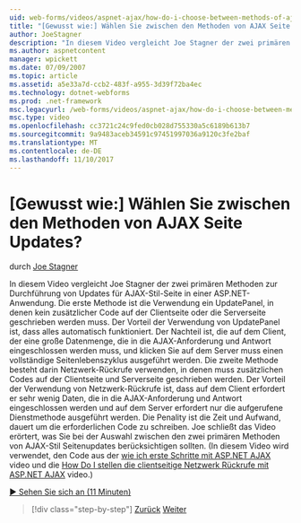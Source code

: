 ```yaml
---
uid: web-forms/videos/aspnet-ajax/how-do-i-choose-between-methods-of-ajax-page-updates
title: "[Gewusst wie:] Wählen Sie zwischen den Methoden von AJAX Seite Updates? | Microsoft-Dokumentation"
author: JoeStagner
description: "In diesem Video vergleicht Joe Stagner der zwei primären Methoden zur Durchführung von Updates für AJAX-Stil-Seite in einer ASP.NET-Anwendung. Die erste Methode ist die Verwendung einer Upd..."
ms.author: aspnetcontent
manager: wpickett
ms.date: 07/09/2007
ms.topic: article
ms.assetid: a5e33a7d-ccb2-483f-a955-3d39f72ba4ec
ms.technology: dotnet-webforms
ms.prod: .net-framework
msc.legacyurl: /web-forms/videos/aspnet-ajax/how-do-i-choose-between-methods-of-ajax-page-updates
msc.type: video
ms.openlocfilehash: cc3721c24c9fed0cb028d755330a5c6189b613b7
ms.sourcegitcommit: 9a9483aceb34591c97451997036a9120c3fe2baf
ms.translationtype: MT
ms.contentlocale: de-DE
ms.lasthandoff: 11/10/2017
---
```

<a name="how-do-i-choose-between-methods-of-ajax-page-updates"></a>[Gewusst wie:] Wählen Sie zwischen den Methoden von AJAX Seite Updates?
====================
durch [Joe Stagner](https://github.com/JoeStagner)

In diesem Video vergleicht Joe Stagner der zwei primären Methoden zur Durchführung von Updates für AJAX-Stil-Seite in einer ASP.NET-Anwendung. Die erste Methode ist die Verwendung ein UpdatePanel, in denen kein zusätzlicher Code auf der Clientseite oder die Serverseite geschrieben werden muss. Der Vorteil der Verwendung von UpdatePanel ist, dass alles automatisch funktioniert. Der Nachteil ist, die auf dem Client, der eine große Datenmenge, die in die AJAX-Anforderung und Antwort eingeschlossen werden muss, und klicken Sie auf dem Server muss einen vollständige Seitenlebenszyklus ausgeführt werden. Die zweite Methode besteht darin Netzwerk-Rückrufe verwenden, in denen muss zusätzlichen Codes auf der Clientseite und Serverseite geschrieben werden. Der Vorteil der Verwendung von Netzwerk-Rückrufe ist, dass auf dem Client erfordert er sehr wenig Daten, die in die AJAX-Anforderung und Antwort eingeschlossen werden und auf dem Server erfordert nur die aufgerufene Dienstmethode ausgeführt werden. Die Penality ist die Zeit und Aufwand, dauert um die erforderlichen Code zu schreiben. Joe schließt das Video erörtert, was Sie bei der Auswahl zwischen den zwei primären Methoden von AJAX-Stil Seitenupdates berücksichtigen sollten. (In diesem Video wird verwendet, den Code aus der [wie ich erste Schritte mit ASP.NET AJAX](how-do-i-get-started-with-aspnet-ajax.md) video und die [How Do I stellen die clientseitige Netzwerk Rückrufe mit ASP.NET AJAX](how-do-i-make-client-side-network-callbacks-with-aspnet-ajax.md) video.)

[&#9654; Sehen Sie sich an (11 Minuten)](https://channel9.msdn.com/Blogs/ASP-NET-Site-Videos/how-do-i-choose-between-methods-of-ajax-page-updates)

>[!div class="step-by-step"]
[Zurück](how-do-i-update-multiple-regions-of-a-page-with-aspnet-ajax.md)
[Weiter](how-do-i-use-other-javascript-user-interface-libraries-with-aspnet-ajax.md)
